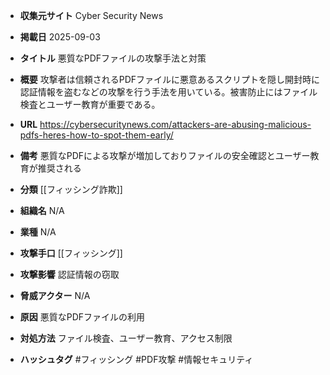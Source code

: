 - **収集元サイト**
Cyber Security News

- **掲載日**
2025-09-03

- **タイトル**
悪質なPDFファイルの攻撃手法と対策

- **概要**
攻撃者は信頼されるPDFファイルに悪意あるスクリプトを隠し開封時に認証情報を盗むなどの攻撃を行う手法を用いている。被害防止にはファイル検査とユーザー教育が重要である。

- **URL**
https://cybersecuritynews.com/attackers-are-abusing-malicious-pdfs-heres-how-to-spot-them-early/

- **備考**
悪質なPDFによる攻撃が増加しておりファイルの安全確認とユーザー教育が推奨される

- **分類**
[[フィッシング詐欺]]

- **組織名**
N/A

- **業種**
N/A

- **攻撃手口**
[[フィッシング]]

- **攻撃影響**
認証情報の窃取

- **脅威アクター**
N/A

- **原因**
悪質なPDFファイルの利用

- **対処方法**
ファイル検査、ユーザー教育、アクセス制限

- **ハッシュタグ**
#フィッシング #PDF攻撃 #情報セキュリティ
